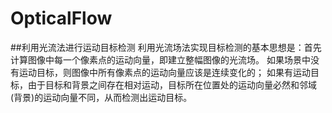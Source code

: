 # OpticalFlow
##利用光流法进行运动目标检测
  利用光流场法实现目标检测的基本思想是：首先计算图像中每一个像素点的运动向量，即建立整幅图像的光流场。
如果场景中没有运动目标，则图像中所有像素点的运动向量应该是连续变化的；
如果有运动目标，由于目标和背景之间存在相对运动，目标所在位置处的运动向量必然和邻域(背景)的运动向量不同，从而检测出运动目标。
